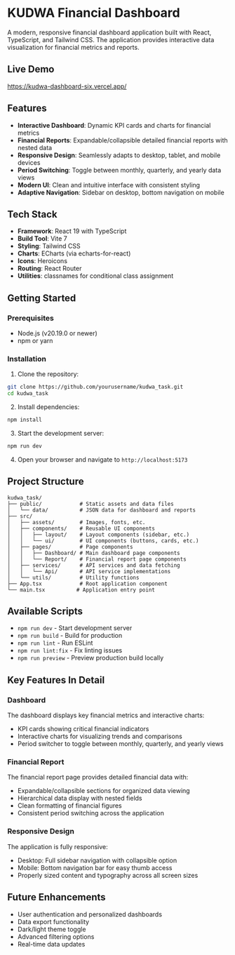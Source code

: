# KUDWA Financial Dashboard

A modern, responsive financial dashboard application built with React, TypeScript, and Tailwind CSS. The application provides interactive data visualization for financial metrics and reports.

## Live Demo
https://kudwa-dashboard-six.vercel.app/

## Features

- **Interactive Dashboard**: Dynamic KPI cards and charts for financial metrics
- **Financial Reports**: Expandable/collapsible detailed financial reports with nested data
- **Responsive Design**: Seamlessly adapts to desktop, tablet, and mobile devices
- **Period Switching**: Toggle between monthly, quarterly, and yearly data views
- **Modern UI**: Clean and intuitive interface with consistent styling
- **Adaptive Navigation**: Sidebar on desktop, bottom navigation on mobile

## Tech Stack

- **Framework**: React 19 with TypeScript
- **Build Tool**: Vite 7
- **Styling**: Tailwind CSS
- **Charts**: ECharts (via echarts-for-react)
- **Icons**: Heroicons
- **Routing**: React Router
- **Utilities**: classnames for conditional class assignment

## Getting Started

### Prerequisites

- Node.js (v20.19.0 or newer)
- npm or yarn

### Installation

1. Clone the repository:
```bash
git clone https://github.com/yourusername/kudwa_task.git
cd kudwa_task
```

2. Install dependencies:
```bash
npm install
```

3. Start the development server:
```bash
npm run dev
```

4. Open your browser and navigate to `http://localhost:5173`

## Project Structure

```
kudwa_task/
├── public/            # Static assets and data files
│   └── data/          # JSON data for dashboard and reports
├── src/
│   ├── assets/        # Images, fonts, etc.
│   ├── components/    # Reusable UI components
│   │   ├── layout/    # Layout components (sidebar, etc.)
│   │   └── ui/        # UI components (buttons, cards, etc.)
│   ├── pages/         # Page components
│   │   ├── Dashboard/ # Main dashboard page components
│   │   └── Report/    # Financial report page components
│   ├── services/      # API services and data fetching
│   │   └── Api/       # API service implementations
│   └── utils/         # Utility functions
├── App.tsx            # Root application component
└── main.tsx          # Application entry point
```

## Available Scripts

- `npm run dev` - Start development server
- `npm run build` - Build for production
- `npm run lint` - Run ESLint
- `npm run lint:fix` - Fix linting issues
- `npm run preview` - Preview production build locally

## Key Features In Detail

### Dashboard

The dashboard displays key financial metrics and interactive charts:
- KPI cards showing critical financial indicators
- Interactive charts for visualizing trends and comparisons
- Period switcher to toggle between monthly, quarterly, and yearly views

### Financial Report

The financial report page provides detailed financial data with:
- Expandable/collapsible sections for organized data viewing
- Hierarchical data display with nested fields
- Clean formatting of financial figures
- Consistent period switching across the application

### Responsive Design

The application is fully responsive:
- Desktop: Full sidebar navigation with collapsible option
- Mobile: Bottom navigation bar for easy thumb access
- Properly sized content and typography across all screen sizes

## Future Enhancements

- User authentication and personalized dashboards
- Data export functionality
- Dark/light theme toggle
- Advanced filtering options
- Real-time data updates
